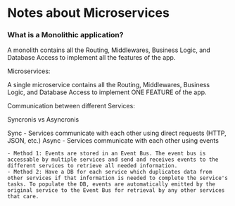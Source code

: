<h1>Notes about Microservices</h1>

<h3>What is a Monolithic application?</h3>

A monolith contains all the Routing, Middlewares, Business Logic, and Database Access to implement all the features of the app.

Microservices:

A single microservice contains all the Routing, Middlewares, Business Logic, and Database Access to implement ONE FEATURE of the app.

Communication between different Services:

Syncronis vs Asyncronis

Sync - Services communicate with each other using direct requests (HTTP, JSON, etc.)
Async - Services communicate with each other using events

	- Method 1: Events are stored in an Event Bus. The event bus is accessable by multiple services and send and receives events to the different services to retrieve all needed information.
	- Method 2: Have a DB for each service which duplicates data from other services if that information is needed to complete the service's tasks. To populate the DB, events are automatically emitted by the original service to the Event Bus for retrieval by any other services that care.
	
